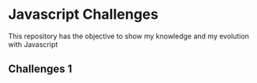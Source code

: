 # Javascript Challenges
  This repository has the objective to show my knowledge and my evolution with Javascript

## Challenges 1
